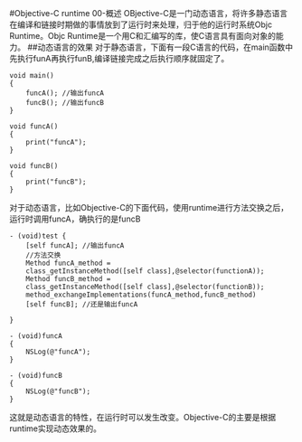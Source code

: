 
#Objective-C runtime 00-概述
OBjective-C是一门动态语言，将许多静态语言在编译和链接时期做的事情放到了运行时来处理，归于他的运行时系统Objc Runtime。Objc Runtime是一个用C和汇编写的库，使C语言具有面向对象的能力。
##动态语言的效果
对于静态语言，下面有一段C语言的代码，在main函数中先执行funA再执行funB,编译链接完成之后执行顺序就固定了。

```
void main()
{
	funcA(); //输出funcA
	funcB(); //输出funcB
}

void funcA()
{
	print("funcA");
}

void funcB()
{
	print("funcB");
}
```

对于动态语言，比如Objective-C的下面代码，使用runtime进行方法交换之后，运行时调用funcA，确执行的是funcB

```
- (void)test {
	[self funcA]; //输出funcA
	//方法交换
	Method funcA_method = 
	class_getInstanceMethod([self class],@selector(functionA));
	Method funcB_method =
	class_getInstanceMethod([self class],@selector(functionB));
	method_exchangeImplementations(funcA_method,funcB_method)
	[self funcB]; //还是输出funcA

}

- (void)funcA
{
	NSLog(@"funcA");
}

- (void)funcB
{
	NSLog(@"funcB");
}
```
这就是动态语言的特性，在运行时可以发生改变。Objective-C的主要是根据runtime实现动态效果的。




